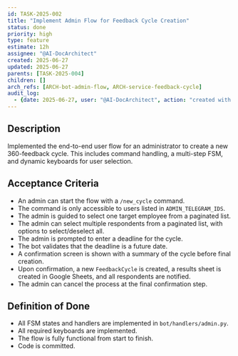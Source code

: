 ```yaml
---
id: TASK-2025-002
title: "Implement Admin Flow for Feedback Cycle Creation"
status: done
priority: high
type: feature
estimate: 12h
assignee: "@AI-DocArchitect"
created: 2025-06-27
updated: 2025-06-27
parents: [TASK-2025-004]
children: []
arch_refs: [ARCH-bot-admin-flow, ARCH-service-feedback-cycle]
audit_log:
  - {date: 2025-06-27, user: "@AI-DocArchitect", action: "created with status done"}
---
```

## Description
Implemented the end-to-end user flow for an administrator to create a new 360-feedback cycle. This includes command handling, a multi-step FSM, and dynamic keyboards for user selection.

## Acceptance Criteria
- An admin can start the flow with a `/new_cycle` command.
- The command is only accessible to users listed in `ADMIN_TELEGRAM_IDS`.
- The admin is guided to select one target employee from a paginated list.
- The admin can select multiple respondents from a paginated list, with options to select/deselect all.
- The admin is prompted to enter a deadline for the cycle.
- The bot validates that the deadline is a future date.
- A confirmation screen is shown with a summary of the cycle before final creation.
- Upon confirmation, a new `FeedbackCycle` is created, a results sheet is created in Google Sheets, and all respondents are notified.
- The admin can cancel the process at the final confirmation step.

## Definition of Done
- All FSM states and handlers are implemented in `bot/handlers/admin.py`.
- All required keyboards are implemented.
- The flow is fully functional from start to finish.
- Code is committed.
